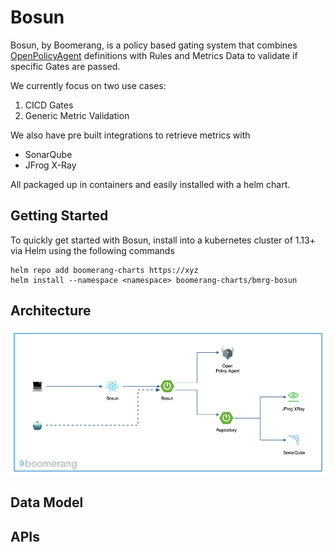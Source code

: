 # Bosun

Bosun, by Boomerang, is a policy based gating system that combines [OpenPolicyAgent](https://openpolicyagent.org/) definitions with Rules and Metrics Data to validate if specific Gates are passed.

We currently focus on two use cases:
1. CICD Gates
2. Generic Metric Validation

We also have pre built integrations to retrieve metrics with
- SonarQube
- JFrog X-Ray

All packaged up in containers and easily installed with a helm chart.

## Getting Started

To quickly get started with Bosun, install into a kubernetes cluster of 1.13+ via Helm using the following commands

```
helm repo add boomerang-charts https://xyz
helm install --namespace <namespace> boomerang-charts/bmrg-bosun
```

## Architecture

![Architecture](../assets/bosun-architecture.png)

## Data Model


## APIs
